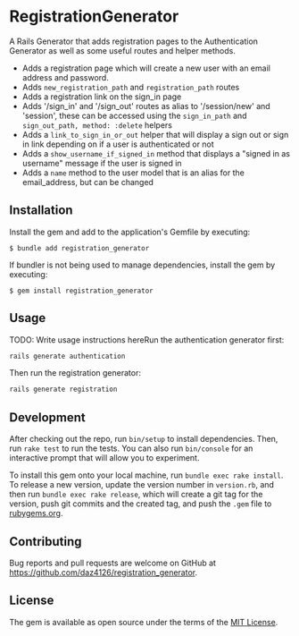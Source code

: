 # RegistrationGenerator

A Rails Generator that adds registration pages to the Authentication Generator as well as some useful routes and helper methods.

* Adds a registration page which will create a new user with an email address and password.
* Adds `new_registration_path` and `registration_path` routes
* Adds a registration link on the sign_in page
* Adds '/sign_in' and '/sign_out' routes as alias to '/session/new' and 'session', these can be accessed using the `sign_in_path` and `sign_out_path, method: :delete` helpers
* Adds a `link_to_sign_in_or_out` helper that will display a sign out or sign in link depending on if a user is authenticated or not
* Adds a `show_username_if_signed_in` method that displays a "signed in as username" message if the user is signed in
* Adds a `name` method to the user model that is an alias for the email_address, but can be changed

## Installation

Install the gem and add to the application's Gemfile by executing:

    $ bundle add registration_generator

If bundler is not being used to manage dependencies, install the gem by executing:

    $ gem install registration_generator

## Usage

TODO: Write usage instructions hereRun the authentication generator first:

```bash
rails generate authentication
```

Then run the registration generator:

```bash
rails generate registration
```

## Development

After checking out the repo, run `bin/setup` to install dependencies. Then, run `rake test` to run the tests. You can also run `bin/console` for an interactive prompt that will allow you to experiment.

To install this gem onto your local machine, run `bundle exec rake install`. To release a new version, update the version number in `version.rb`, and then run `bundle exec rake release`, which will create a git tag for the version, push git commits and the created tag, and push the `.gem` file to [rubygems.org](https://rubygems.org).

## Contributing

Bug reports and pull requests are welcome on GitHub at https://github.com/daz4126/registration_generator.

## License

The gem is available as open source under the terms of the [MIT License](https://opensource.org/licenses/MIT).
